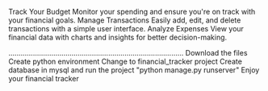 Track Your Budget
Monitor your spending and ensure you're on track with your financial goals.
Manage Transactions
Easily add, edit, and delete transactions with a simple user interface.
Analyze Expenses
View your financial data with charts and insights for better decision-making.

......................................................................................
Download the files
Create python environment
Change to financial_tracker project
Create database in mysql and run the project "python manage.py runserver"
Enjoy your financial tracker